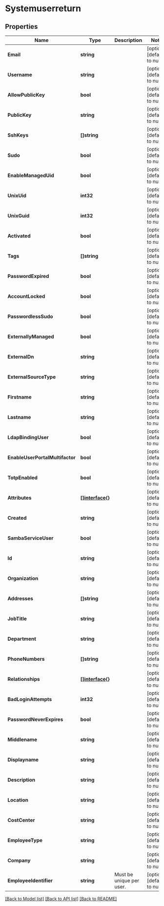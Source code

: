 # Systemuserreturn

## Properties
Name | Type | Description | Notes
------------ | ------------- | ------------- | -------------
**Email** | **string** |  | [optional] [default to null]
**Username** | **string** |  | [optional] [default to null]
**AllowPublicKey** | **bool** |  | [optional] [default to null]
**PublicKey** | **string** |  | [optional] [default to null]
**SshKeys** | **[]string** |  | [optional] [default to null]
**Sudo** | **bool** |  | [optional] [default to null]
**EnableManagedUid** | **bool** |  | [optional] [default to null]
**UnixUid** | **int32** |  | [optional] [default to null]
**UnixGuid** | **int32** |  | [optional] [default to null]
**Activated** | **bool** |  | [optional] [default to null]
**Tags** | **[]string** |  | [optional] [default to null]
**PasswordExpired** | **bool** |  | [optional] [default to null]
**AccountLocked** | **bool** |  | [optional] [default to null]
**PasswordlessSudo** | **bool** |  | [optional] [default to null]
**ExternallyManaged** | **bool** |  | [optional] [default to null]
**ExternalDn** | **string** |  | [optional] [default to null]
**ExternalSourceType** | **string** |  | [optional] [default to null]
**Firstname** | **string** |  | [optional] [default to null]
**Lastname** | **string** |  | [optional] [default to null]
**LdapBindingUser** | **bool** |  | [optional] [default to null]
**EnableUserPortalMultifactor** | **bool** |  | [optional] [default to null]
**TotpEnabled** | **bool** |  | [optional] [default to null]
**Attributes** | [**[]interface{}**](interface{}.md) |  | [optional] [default to null]
**Created** | **string** |  | [optional] [default to null]
**SambaServiceUser** | **bool** |  | [optional] [default to null]
**Id** | **string** |  | [optional] [default to null]
**Organization** | **string** |  | [optional] [default to null]
**Addresses** | **[]string** |  | [optional] [default to null]
**JobTitle** | **string** |  | [optional] [default to null]
**Department** | **string** |  | [optional] [default to null]
**PhoneNumbers** | **[]string** |  | [optional] [default to null]
**Relationships** | [**[]interface{}**](interface{}.md) |  | [optional] [default to null]
**BadLoginAttempts** | **int32** |  | [optional] [default to null]
**PasswordNeverExpires** | **bool** |  | [optional] [default to null]
**Middlename** | **string** |  | [optional] [default to null]
**Displayname** | **string** |  | [optional] [default to null]
**Description** | **string** |  | [optional] [default to null]
**Location** | **string** |  | [optional] [default to null]
**CostCenter** | **string** |  | [optional] [default to null]
**EmployeeType** | **string** |  | [optional] [default to null]
**Company** | **string** |  | [optional] [default to null]
**EmployeeIdentifier** | **string** | Must be unique per user.  | [optional] [default to null]

[[Back to Model list]](../README.md#documentation-for-models) [[Back to API list]](../README.md#documentation-for-api-endpoints) [[Back to README]](../README.md)


